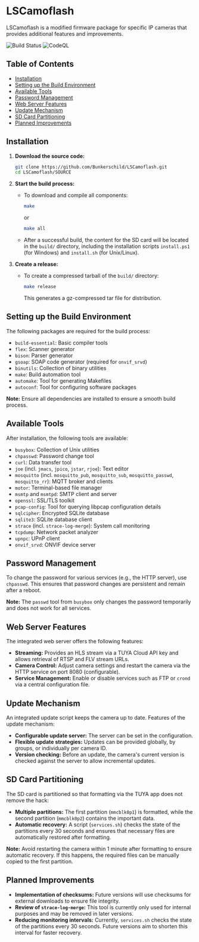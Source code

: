 # LSCamoflash

LSCamoflash is a modified firmware package for specific IP cameras that provides additional features and improvements.

![Build Status](https://github.com/Bunkerschild/LSCamoflash/actions/workflows/makefile.yml/badge.svg)
![CodeQL](https://github.com/Bunkerschild/LSCamoflash/actions/workflows/codeql.yml/badge.svg)


## Table of Contents

- [Installation](#installation)
- [Setting up the Build Environment](#setting-up-the-build-environment)
- [Available Tools](#available-tools)
- [Password Management](#password-management)
- [Web Server Features](#web-server-features)
- [Update Mechanism](#update-mechanism)
- [SD Card Partitioning](#sd-card-partitioning)
- [Planned Improvements](#planned-improvements)

## Installation

1. **Download the source code:**

   ```bash
   git clone https://github.com/Bunkerschild/LSCamoflash.git
   cd LSCamoflash/SOURCE
   ```

2. **Start the build process:**

   - To download and compile all components:

     ```bash
     make
     ```

     or

     ```bash
     make all
     ```

   - After a successful build, the content for the SD card will be located in the `build/` directory, including the installation scripts `install.ps1` (for Windows) and `install.sh` (for Unix/Linux).

3. **Create a release:**

   - To create a compressed tarball of the `build/` directory:

     ```bash
     make release
     ```

     This generates a gz-compressed tar file for distribution.

## Setting up the Build Environment

The following packages are required for the build process:

- `build-essential`: Basic compiler tools
- `flex`: Scanner generator
- `bison`: Parser generator
- `gsoap`: SOAP code generator (required for `onvif_srvd`)
- `binutils`: Collection of binary utilities
- `make`: Build automation tool
- `automake`: Tool for generating Makefiles
- `autoconf`: Tool for configuring software packages

**Note:** Ensure all dependencies are installed to ensure a smooth build process.

## Available Tools

After installation, the following tools are available:

- `busybox`: Collection of Unix utilities
- `chpasswd`: Password change tool
- `curl`: Data transfer tool
- `joe` (incl. `jmacs`, `jpico`, `jstar`, `rjoe`): Text editor
- `mosquitto` (incl. `mosquitto_pub`, `mosquitto_sub`, `mosquitto_passwd`, `mosquitto_rr`): MQTT broker and clients
- `motor`: Terminal-based file manager
- `msmtp` and `msmtpd`: SMTP client and server
- `openssl`: SSL/TLS toolkit
- `pcap-config`: Tool for querying libpcap configuration details
- `sqlcipher`: Encrypted SQLite database
- `sqlite3`: SQLite database client
- `strace` (incl. `strace-log-merge`): System call monitoring
- `tcpdump`: Network packet analyzer
- `upnpc`: UPnP client
- `onvif_srvd`: ONVIF device server

## Password Management

To change the password for various services (e.g., the HTTP server), use `chpasswd`. This ensures that password changes are persistent and remain after a reboot.

**Note:** The `passwd` tool from `busybox` only changes the password temporarily and does not work for all services.

## Web Server Features

The integrated web server offers the following features:

- **Streaming:** Provides an HLS stream via a TUYA Cloud API key and allows retrieval of RTSP and FLV stream URLs.
- **Camera Control:** Adjust camera settings and restart the camera via the HTTP service on port 8080 (configurable).
- **Service Management:** Enable or disable services such as FTP or `crond` via a central configuration file.

## Update Mechanism

An integrated update script keeps the camera up to date. Features of the update mechanism:

- **Configurable update server:** The server can be set in the configuration.
- **Flexible update strategies:** Updates can be provided globally, by groups, or individually per camera ID.
- **Version checking:** Before an update, the camera's current version is checked against the server to allow incremental updates.

## SD Card Partitioning

The SD card is partitioned so that formatting via the TUYA app does not remove the hack:

- **Multiple partitions:** The first partition (`mmcblk0p1`) is formatted, while the second partition (`mmcblk0p2`) contains the important data.
- **Automatic recovery:** A script (`services.sh`) checks the state of the partitions every 30 seconds and ensures that necessary files are automatically restored after formatting.

**Note:** Avoid restarting the camera within 1 minute after formatting to ensure automatic recovery. If this happens, the required files can be manually copied to the first partition.

## Planned Improvements

- **Implementation of checksums:** Future versions will use checksums for external downloads to ensure file integrity.
- **Review of `strace-log-merge`:** This tool is currently only used for internal purposes and may be removed in later versions.
- **Reducing monitoring intervals:** Currently, `services.sh` checks the state of the partitions every 30 seconds. Future versions aim to shorten this interval for faster recovery.
